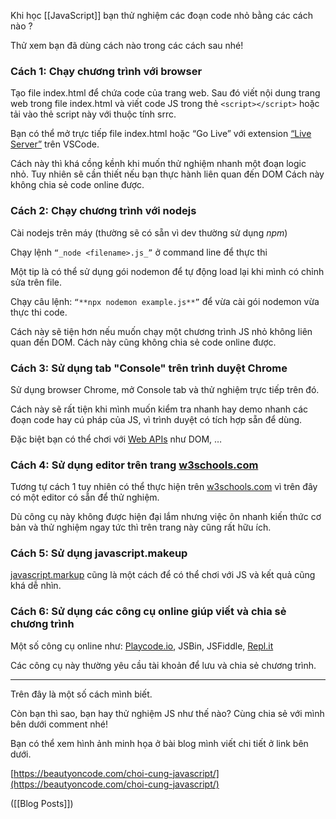 Khi học [[JavaScript]] bạn thử nghiệm các đoạn code nhỏ bằng các cách nào ?

Thử xem bạn đã dùng cách nào trong các cách sau nhé!

### **Cách 1: Chạy chương trình với browser**

Tạo file index.html để chứa code của trang web. Sau đó viết nội dung trang web trong file index.html và viết code JS trong thẻ ``<script></script>`` hoặc tải vào thẻ script này với thuộc tính srrc.

Bạn có thể mở trực tiếp file index.html hoặc “Go Live” với extension [“Live Server”](https://marketplace.visualstudio.com/items?itemName=ritwickdey.LiveServer) trên VSCode.

Cách này thì khá cồng kềnh khi muốn thử nghiệm nhanh một đoạn logic nhỏ. Tuy nhiên sẽ cần thiết nếu bạn thực hành liên quan đến DOM Cách này không chia sẻ code online được.

### **Cách 2: Chạy chương trình với nodejs**

Cài nodejs trên máy (thường sẽ có sẵn vì dev thường sử dụng _npm_)

Chạy lệnh ``“_node <filename>.js_”`` ở command line để thực thi

Một tip là có thể sử dụng gói nodemon để tự động load lại khi mình có chỉnh sửa trên file.

Chạy câu lệnh: ``“**npx nodemon example.js**”`` để vừa cài gói nodemon vừa thực thi code.

Cách này sẽ tiện hơn nếu muốn chạy một chương trình JS nhỏ không liên quan đến DOM. Cách này cũng không chia sẻ code online được.

### **Cách 3: Sử dụng tab "Console" trên trình duyệt Chrome**

Sử dụng browser Chrome, mở Console tab và thử nghiệm trực tiếp trên đó.

Cách này sẽ rất tiện khi mình muốn kiểm tra nhanh hay demo nhanh các đoạn code hay cú pháp của JS, vì trình duyệt có tích hợp sẵn để dùng.

Đặc biệt bạn có thể chơi với [Web APIs](https://developer.mozilla.org/en-US/docs/Web/API) như DOM, …

### **Cách 4: Sử dụng editor trên trang [w3schools.com](http://w3schools.com)**

Tương tự cách 1 tuy nhiên có thể thực hiện trên [w3schools.com](https://www.w3schools.com/) vì trên đây có một editor có sẵn để thử nghiệm.

Dù công cụ này không được hiện đại lắm nhưng việc ôn nhanh kiến thức cơ bản và thử nghiệm ngay tức thì trên trang này cũng rất hữu ích.

### **Cách 5: Sử dụng javascript.makeup**

[javascript.markup](https://javascript.makeup/) cũng là một cách để có thể chơi với JS và kết quả cũng khá dễ nhìn.

### **Cách 6: Sử dụng các công cụ online giúp viết và chia sẻ chương trình**

Một số công cụ online như: [Playcode.io](http://Playcode.io), JSBin, JSFiddle, [Repl.it](http://repl.it/)

Các công cụ này thường yêu cầu tài khoản để lưu và chia sẻ chương trình.

---

Trên đây là một số cách mình biết.

Còn bạn thì sao, bạn hay thử nghiệm JS như thế nào? Cùng chia sẻ với mình bên dưới comment nhé!

Bạn có thể xem hình ảnh minh họa ở bài blog mình viết chi tiết ở link bên dưới.

[](https://beautyoncode.com/choi-cung-javascript/)[https://beautyoncode.com/choi-cung-javascript/](https://beautyoncode.com/choi-cung-javascript/)

([[Blog Posts]])